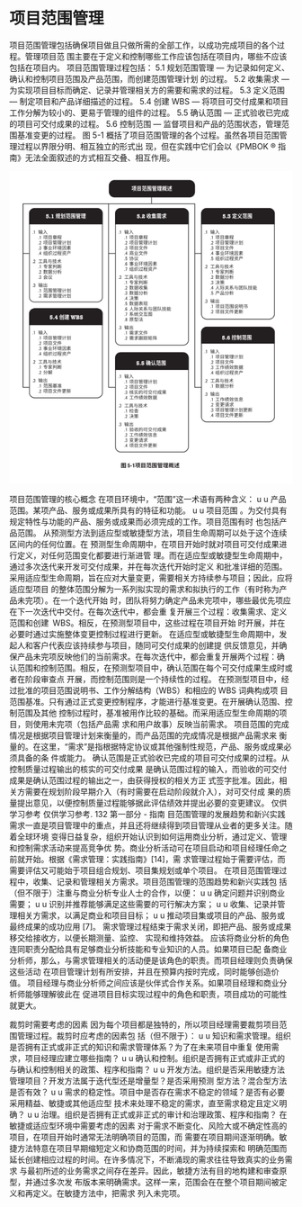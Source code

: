 # 项目范围管理
项目范围管理包括确保项目做且只做所需的全部工作，以成功完成项目的各个过程。管理项目范
围主要在于定义和控制哪些工作应该包括在项目内，哪些不应该包括在项目内。
项目范围管理过程包括：
5.1 规划范围管理 — 为记录如何定义、确认和控制项目范围及产品范围，而创建范围管理计划
的过程。
5.2 收集需求 — 为实现项目目标而确定、记录并管理相关方的需要和需求的过程。
5.3 定义范围 — 制定项目和产品详细描述的过程。
5.4 创建 WBS — 将项目可交付成果和项目工作分解为较小的、更易于管理的组件的过程。
5.5 确认范围 — 正式验收已完成的项目可交付成果的过程。
5.6 控制范围 — 监督项目和产品的范围状态，管理范围基准变更的过程。
图 5-1 概括了项目范围管理的各个过程。虽然各项目范围管理过程以界限分明、相互独立的形式出
现，但在实践中它们会以《PMBOK ® 指南》无法全面叙述的方式相互交叠、相互作用。

![](/img/20190830144238.png)

项目范围管理的核心概念
在项目环境中，“范围”这一术语有两种含义：
u u 产品范围。某项产品、服务或成果所具有的特征和功能。
u u 项目范围 。为交付具有规定特性与功能的产品、服务或成果而必须完成的工作。项目范围有时
也包括产品范围。
从预测型方法到适应型或敏捷型方法，项目生命周期可以处于这个连续区间内的任何位置。在
预测型生命周期中，在项目开始时就对项目可交付成果进行定义，对任何范围变化都要进行渐进管
理。而在适应型或敏捷型生命周期中，通过多次迭代来开发可交付成果，并在每次迭代开始时定义
和批准详细的范围。
采用适应型生命周期，旨在应对大量变更，需要相关方持续参与项目；因此，应将适应型项目
的整体范围分解为一系列拟实现的需求和拟执行的工作（有时称为产品未完项）。在一个迭代开始
时，团队将努力确定产品未完项中，哪些最优先项应在下一次迭代中交付。在每次迭代中，都会重
复开展三个过程：收集需求、定义范围和创建 WBS。相反，在预测型项目中，这些过程在项目开始
时开展，并在必要时通过实施整体变更控制过程进行更新。
在适应型或敏捷型生命周期中，发起人和客户代表应该持续参与项目，随同可交付成果的创建提
供反馈意见，并确保产品未完项反映他们的当前需求。在每次迭代中，都会重复开展两个过程：确
认范围和控制范围。相反，在预测型项目中，确认范围在每个可交付成果生成时或者在阶段审查点
开展，而控制范围则是一个持续性的过程。
在预测型项目中，经过批准的项目范围说明书、工作分解结构（WBS）和相应的 WBS 词典构成项
目范围基准。只有通过正式变更控制程序，才能进行基准变更。在开展确认范围、控制范围及其他
控制过程时，基准被用作比较的基础。而采用适应型生命周期的项目，则使用未完项（包括产品需
求和用户故事）反映当前需求。
项目范围的完成情况是根据项目管理计划来衡量的，而产品范围的完成情况是根据产品需求来
衡量的。在这里，“需求”是指根据特定协议或其他强制性规范，产品、服务或成果必须具备的条
件或能力。
确认范围是正式验收已完成的项目可交付成果的过程。从控制质量过程输出的核实的可交付成果
是确认范围过程的输入，而验收的可交付成果是确认范围过程的输出之一，由获得授权的相关方正
式签字批准。因此，相关方需要在规划阶段早期介入（有时需要在启动阶段就介入），对可交付成
果的质量提出意见，以便控制质量过程能够据此评估绩效并提出必要的变更建议。
仅供学习参考 仅供学习参考.
132  第一部分 - 指南
目范围管理的发展趋势和新兴实践
需求一直是项目管理中的重点，并且还将继续得到项目管理从业者的更多关注。随着全球环境
变得日益复杂，组织开始认识到如何运用商业分析，通过定义、管理和控制需求活动来提高竞争优
势。商业分析活动可在项目启动和项目经理任命之前就开始。根据《需求管理：实践指南》[14]，需
求管理过程始于需要评估，而需要评估又可能始于项目组合规划、项目集规划或单个项目。
在项目范围管理过程中，收集、记录和管理相关方需求。项目范围管理的范围趋势和新兴实践包
括（但不限于）注重与商业分析专业人士的合作，以便：
u u 确定问题并识别商业需要；
u u 识别并推荐能够满足这些需要的可行解决方案；
u u 收集、记录并管理相关方需求，以满足商业和项目目标；
u u 推动项目集或项目的产品、服务或最终成果的成功应用 [7]。
需求管理过程结束于需求关闭，即把产品、服务或成果移交给接收方，以便长期测量、监控、
实现和维持效益。
应该将商业分析的角色连同职责分配给具有足够商业分析技能和专业知识的人员。如果项目已配
备商业分析师，那么，与需求管理相关的活动便是该角色的职责。而项目经理则负责确保这些活动
在项目管理计划有所安排，并且在预算内按时完成，同时能够创造价值。
项目经理与商业分析师之间应该是伙伴式合作关系。如果项目经理和商业分析师能够理解彼此在
促进项目目标实现过程中的角色和职责，项目成功的可能性就更大。

裁剪时需要考虑的因素
因为每个项目都是独特的，所以项目经理需要裁剪项目范围管理过程。裁剪时应考虑的因素包
括（但不限于）：
u u 知识和需求管理。组织是否拥有正式或非正式的知识和需求管理体系？为了在未来项目中重复
使用需求，项目经理应建立哪些指南？
u u 确认和控制。组织是否拥有正式或非正式的与确认和控制相关的政策、程序和指南？
u u 开发方法。组织是否采用敏捷方法管理项目？开发方法属于迭代型还是增量型？是否采用预测
型方法？混合型方法是否有效？
u u 需求的稳定性。项目中是否存在需求不稳定的领域？是否有必要采用精益、敏捷或其他适应型
技术来处理不稳定的需求，直至需求稳定且定义明确？
u u 治理。组织是否拥有正式或非正式的审计和治理政策、程序和指南？
在敏捷或适应型环境中需要考虑的因素
对于需求不断变化、风险大或不确定性高的项目，在项目开始时通常无法明确项目的范围，而
需要在项目期间逐渐明确。敏捷方法特意在项目早期缩短定义和协商范围的时间，并为持续探索和
明确范围而延长创建相应过程的时间。在许多情况下，不断涌现的需求往往导致真实的业务需求
与最初所述的业务需求之间存在差异。因此，敏捷方法有目的地构建和审查原型，并通过多次发
布版本来明确需求。这样一来，范围会在在整个项目期间被定义和再定义。在敏捷方法中，把需求
列入未完项。
